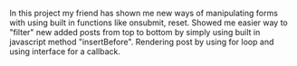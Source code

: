 In this project my friend has shown me new ways of manipulating forms with using built in functions like onsubmit, reset. Showed me easier way to "filter" new added posts from top to bottom by simply using built in javascript method "insertBefore". Rendering post by using for loop and using interface for a callback.
